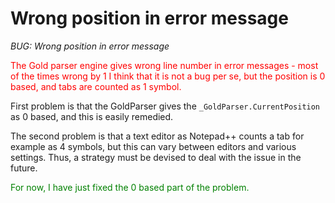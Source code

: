 # Wrong position in error message
_BUG: Wrong position in error message_

<span style="color:red">The Gold parser engine gives wrong line number in error messages - most of the times wrong by 1 I think that it is not a bug per se, but the position is 0 based, and tabs are counted as 1 symbol.</span>

First problem is that the GoldParser gives the ```_GoldParser.CurrentPosition``` as 0 based, and this is easily remedied.

The second problem is that a text editor as Notepad++ counts a tab for example as 4 symbols, but this can vary between editors and various settings. Thus, a strategy must be devised to deal with the issue in the future. 

<span style="color:green">For now, I have just fixed the 0 based part of the problem.</span>
